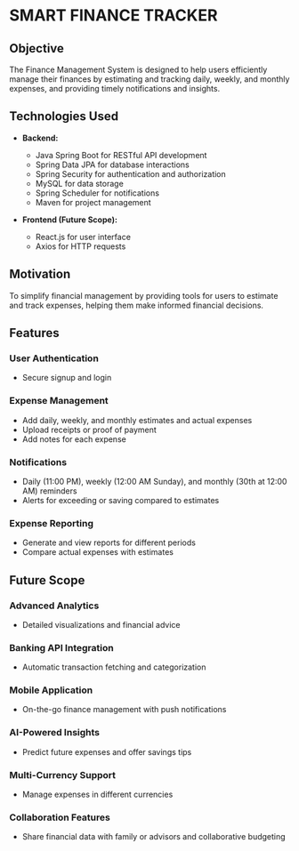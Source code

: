 # SMART FINANCE TRACKER

## Objective
The Finance Management System is designed to help users efficiently manage their finances by estimating and tracking daily, weekly, and monthly expenses, and providing timely notifications and insights.

## Technologies Used
- **Backend:**
  - Java Spring Boot for RESTful API development
  - Spring Data JPA for database interactions
  - Spring Security for authentication and authorization
  - MySQL for data storage
  - Spring Scheduler for notifications
  - Maven for project management

- **Frontend (Future Scope):**
  - React.js for user interface
  - Axios for HTTP requests

## Motivation
To simplify financial management by providing tools for users to estimate and track expenses, helping them make informed financial decisions.

## Features
### User Authentication
- Secure signup and login

### Expense Management
- Add daily, weekly, and monthly estimates and actual expenses
- Upload receipts or proof of payment
- Add notes for each expense

### Notifications
- Daily (11:00 PM), weekly (12:00 AM Sunday), and monthly (30th at 12:00 AM) reminders
- Alerts for exceeding or saving compared to estimates

### Expense Reporting
- Generate and view reports for different periods
- Compare actual expenses with estimates

## Future Scope
### Advanced Analytics
- Detailed visualizations and financial advice

### Banking API Integration
- Automatic transaction fetching and categorization

### Mobile Application
- On-the-go finance management with push notifications

### AI-Powered Insights
- Predict future expenses and offer savings tips

### Multi-Currency Support
- Manage expenses in different currencies

### Collaboration Features
- Share financial data with family or advisors and collaborative budgeting
